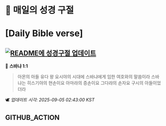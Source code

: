 # 🙏 매일의 성경 구절
# [Daily Bible verse]
## [![README에 성경구절 업데이트](https://github.com/DONGSUKA/first_test/actions/workflows/update-readme-bible.yml/badge.svg)](https://github.com/DONGSUKA/first_test/actions/workflows/update-readme-bible.yml)
<!-- START_BIBLE_VERSE -->
📖 **스바냐 1:1**
> 아몬의 아들 유다 왕 요시야의 시대에 스바냐에게 임한 여호와의 말씀이라 스바냐는 히스기야의 현손이요 아마랴의 증손이요 그다랴의 손자요 구시의 아들이었더라

🕊️ _업데이트 시각: 2025-09-05 02:43:00 KST_
  <!-- END_BIBLE_VERSE -->
## GITHUB_ACTION
